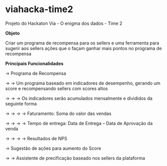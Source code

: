 # viahacka-time2
Projeto do Hackaton Via - O enigma dos dados - Time 2

**Objeto**

Criar um programa de recompensa para os sellers e uma ferramenta para sugerir aos sellers ações que o façam ganhar mais pontos no programa de recompensa

**Principais Funcionalidades**

  -> Programa de Recompensa
  
  -> -> Um programa baseado em indicadores de desempenho, gerando um score e recompensando sellers com scores altos

  -> -> -> Os indicadores serão acumulados mensalmente e divididos da seguinte forma

  -> -> -> -> Faturamento: Soma do valor das vendas 

  -> -> -> -> Tempo de entrega: Data de Entrega – Data de Aprovação da venda 

  -> -> -> -> Resultados de NPS 
        
  -> Sugestão de ações para aumento do Score 
  
  -> -> Assistente de precificação baseado nos sellers da plataforma
